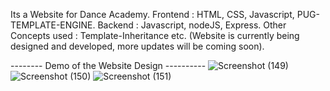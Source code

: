 Its a Website for Dance Academy.
Frontend : HTML, CSS, Javascript, PUG-TEMPLATE-ENGINE.
Backend : Javascript, nodeJS, Express.
Other Concepts used : Template-Inheritance etc.
(Website is currently being designed and developed, more updates will be coming soon).

-------- Demo of the Website Design ----------
![Screenshot (149)](https://user-images.githubusercontent.com/97439744/178132432-cbf19b59-4d75-4fef-84f9-0a005f828581.png)
![Screenshot (150)](https://user-images.githubusercontent.com/97439744/178132436-ccac0572-0f63-4739-8785-70ebcfc9db75.png)
![Screenshot (151)](https://user-images.githubusercontent.com/97439744/178132441-12ebcf97-9749-4848-ad41-67675adc292d.png)
